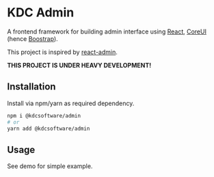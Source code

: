 # KDC Admin

A frontend framework for building admin interface using [React](https://facebook.github.io/react/), [CoreUI](https://github.com/coreui/coreui) (hence [Boostrap](https://getbootstrap.com/)).

This project is inspired by [react-admin](https://marmelab.com/react-admin/).

**THIS PROJECT IS UNDER HEAVY DEVELOPMENT!**

## Installation

Install via npm/yarn as required dependency.

```bash
npm i @kdcsoftware/admin
# or
yarn add @kdcsoftware/admin
```

## Usage

See demo for simple example.
